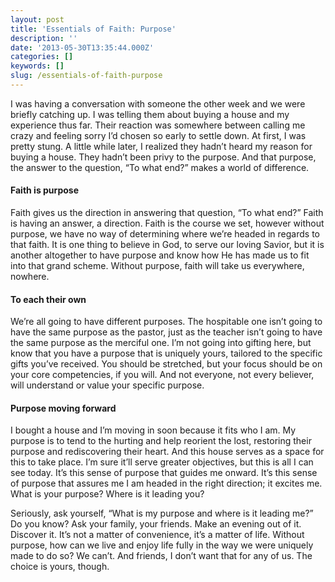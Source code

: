 ```yaml
---
layout: post
title: 'Essentials of Faith: Purpose'
description: ''
date: '2013-05-30T13:35:44.000Z'
categories: []
keywords: []
slug: /essentials-of-faith-purpose
---
```


I was having a conversation with someone the other week and we were briefly catching up. I was telling them about buying a house and my experience thus far. Their reaction was somewhere between calling me crazy and feeling sorry I’d chosen so early to settle down. At first, I was pretty stung. A little while later, I realized they hadn’t heard my reason for buying a house. They hadn’t been privy to the purpose. And that purpose, the answer to the question, “To what end?” makes a world of difference.

#### Faith is purpose

Faith gives us the direction in answering that question, “To what end?” Faith is having an answer, a direction. Faith is the course we set, however without purpose, we have no way of determining where we’re headed in regards to that faith. It is one thing to believe in God, to serve our loving Savior, but it is another altogether to have purpose and know how He has made us to fit into that grand scheme. Without purpose, faith will take us everywhere, nowhere.

#### To each their own

We’re all going to have different purposes. The hospitable one isn’t going to have the same purpose as the pastor, just as the teacher isn’t going to have the same purpose as the merciful one. I’m not going into gifting here, but know that you have a purpose that is uniquely yours, tailored to the specific gifts you’ve received. You should be stretched, but your focus should be on your core competencies, if you will. And not everyone, not every believer, will understand or value your specific purpose.

#### Purpose moving forward

I bought a house and I’m moving in soon because it fits who I am. My purpose is to tend to the hurting and help reorient the lost, restoring their purpose and rediscovering their heart. And this house serves as a space for this to take place. I’m sure it’ll serve greater objectives, but this is all I can see today. It’s this sense of purpose that guides me onward. It’s this sense of purpose that assures me I am headed in the right direction; it excites me. What is your purpose? Where is it leading you?

Seriously, ask yourself, “What is my purpose and where is it leading me?” Do you know? Ask your family, your friends. Make an evening out of it. Discover it. It’s not a matter of convenience, it’s a matter of life. Without purpose, how can we live and enjoy life fully in the way we were uniquely made to do so? We can’t. And friends, I don’t want that for any of us. The choice is yours, though.